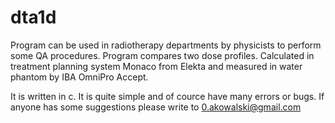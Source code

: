 # dta1d
Program can be used in radiotherapy departments by physicists to perform some QA procedures. Program compares two dose profiles. Calculated in treatment planning system Monaco from Elekta and measured in water phantom by IBA OmniPro Accept.

It is written in c. It is quite simple and of cource have many errors or bugs. If anyone has some suggestions please write to 0.akowalski@gmail.com
